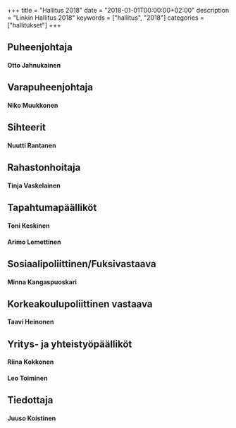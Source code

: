 +++
title = "Hallitus 2018"
date = "2018-01-01T00:00:00+02:00"
description = "Linkin Hallitus 2018"
keywords = ["hallitus", "2018"]
categories = ["hallitukset"]
+++

## Puheenjohtaja
#### Otto Jahnukainen

## Varapuheenjohtaja
#### Niko Muukkonen

## Sihteerit
#### Nuutti Rantanen

## Rahastonhoitaja
#### Tinja Vaskelainen

## Tapahtumapäälliköt
#### Toni Keskinen
#### Arimo Lemettinen

## Sosiaalipoliittinen/Fuksivastaava
#### Minna Kangaspuoskari

## Korkeakoulupoliittinen vastaava
#### Taavi Heinonen

## Yritys- ja yhteistyöpäälliköt
#### Riina Kokkonen
#### Leo Toiminen

## Tiedottaja
#### Juuso Koistinen

